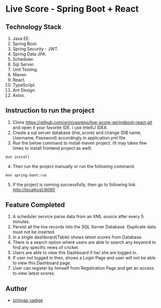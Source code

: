 # Live Score - Spring Boot + React

## Technology Stack

1. Java EE.
2. Spring Boot.
3. Spring Security - JWT.
4. Spring Data JPA.
5. Scheduler.
6. Sql Server.
7. Unit Testing.
8. Maven
9. React.
10. TypeScript.
11. Ant Design.
12. Axios.


## Instruction to run the project

1. Clone https://github.com/srinivasrepo/live-score-springboot-react.git and open it your favorite IDE. I use IntelliJ IDEA.
2. Create a sql server database (live_score) and change (DB name, Username, Password) accordingly in application.yml file.
3. Run the below command to install maven project. (It may takes few times to install frontend project as well)
```bash
mvn install
```
4. Then run the project manually or run the following command.
```bash
mvn spring-boot:run
```
5. If the project is running successfully, then go to following link.
[http://localhost:8080](http://localhost:8080)


## Feature Completed

1. A scheduler service parse data from an XML source after every
   5 minutes.
2. Persist all the live records into the SQL Server Database. Duplicate data must not be inserted.
3. In a single dashboard(Table) shows latest scores from Database.
4. There is a search option where users are able to search any keyword to find any specific news of cricket.
5. Users are able to view this Dashboard if he/ she are logged in.
6. If user not logged in then, shows a Login Page and user will not be able to view this Dashboard page.
7. User can register by himself from Registration Page and get an access to view latest scores.


## Author
- [srinivas vadige](https://www.linkedin.com/in/srinivas-vadige/)

